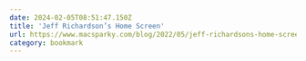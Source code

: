 ```yaml
---
date: 2024-02-05T08:51:47.150Z
title: 'Jeff Richardson’s Home Screen'
url: https://www.macsparky.com/blog/2022/05/jeff-richardsons-home-screen/
category: bookmark
---
```

